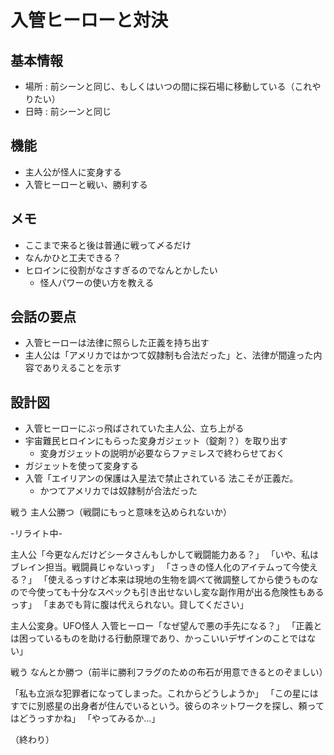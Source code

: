 # 入管ヒーローと対決
## 基本情報
* 場所 : 前シーンと同じ、もしくはいつの間に採石場に移動している（これやりたい）
* 日時 : 前シーンと同じ

## 機能
* 主人公が怪人に変身する
* 入管ヒーローと戦い、勝利する

## メモ
* ここまで来ると後は普通に戦って〆るだけ
* なんかひと工夫できる？
* ヒロインに役割がなさすぎるのでなんとかしたい
  * 怪人パワーの使い方を教える

## 会話の要点
* 入管ヒーローは法律に照らした正義を持ち出す
* 主人公は「アメリカではかつて奴隷制も合法だった」と、法律が間違った内容でありえることを示す


## 設計図
* 入管ヒーローにぶっ飛ばされていた主人公、立ち上がる
* 宇宙難民ヒロインにもらった変身ガジェット（錠剤？）を取り出す
  * 変身ガジェットの説明が必要ならファミレスで終わらせておく
* ガジェットを使って変身する
* 入管「エイリアンの保護は入星法で禁止されている
  法こそが正義だ。
  * かつてアメリカでは奴隷制が合法だった

戦う
主人公勝つ（戦闘にもっと意味を込められないか）


-リライト中-


主人公「今更なんだけどシータさんもしかして戦闘能力ある？」
「いや、私はブレイン担当。戦闘員じゃないっす」
「さっきの怪人化のアイテムって今使える？」
「使えるっすけど本来は現地の生物を調べて微調整してから使うものなので今使っても十分なスペックも引き出せないし変な副作用が出る危険性もあるっす」
「まあでも背に腹は代えられない。貸してください」

主人公変身。UFO怪人
入管ヒーロー「なぜ望んで悪の手先になる？」
「正義とは困っているものを助ける行動原理であり、かっこいいデザインのことではない」

戦う
なんとか勝つ（前半に勝利フラグのための布石が用意できるとのぞましい）

「私も立派な犯罪者になってしまった。これからどうしようか」
「この星にはすでに別惑星の出身者が住んでいるという。彼らのネットワークを探し、頼ってはどうっすかね」
「やってみるか…」

（終わり）
